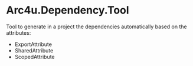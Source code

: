 # Arc4u.Dependency.Tool

Tool to generate in a project the dependencies automatically based on the attributes:
- ExportAttribute
- SharedAttribute
- ScopedAttribute

